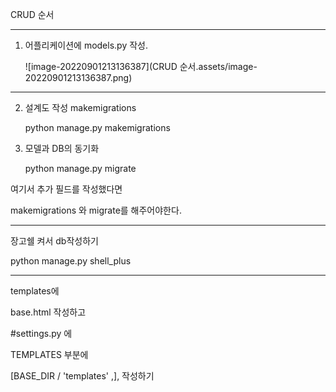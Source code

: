 CRUD 순서

---

1. 어플리케이션에 models.py  작성.

   ![image-20220901213136387](CRUD 순서.assets/image-20220901213136387.png)

---

2. 설계도 작성 makemigrations

   python manage.py makemigrations

3. 모델과 DB의 동기화

   python manage.py migrate



여기서 추가 필드를 작성했다면 

makemigrations 와 migrate를 해주어야한다.



---

장고쉘 켜서 db작성하기

python manage.py shell_plus



----------------

templates에

base.html 작성하고



#settings.py 에

TEMPLATES 부분에

[BASE_DIR / 'templates' ,],  작성하기

